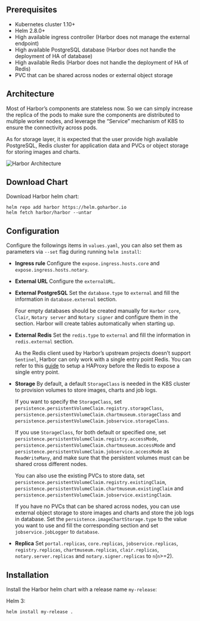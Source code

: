 Prerequisites
-------------

* Kubernetes cluster 1.10+
* Helm 2.8.0+
* High available ingress controller (Harbor does not manage the external endpoint)
* High available PostgreSQL database (Harbor does not handle the deployment of HA of database)
* High available Redis (Harbor does not handle the deployment of HA of Redis)
* PVC that can be shared across nodes or external object storage

Architecture
------------

Most of Harbor’s components are stateless now. So we can simply increase the replica of the pods to make sure the components are distributed to multiple worker nodes, and leverage the “Service” mechanism of K8S to ensure the connectivity across pods.

As for storage layer, it is expected that the user provide high available PostgreSQL, Redis cluster for application data and PVCs or object storage for storing images and charts.


![Harbor Architecture](https://goharbor.io/docs/1.10/img/ha.png)



Download Chart
--------------

Download Harbor helm chart:

```
helm repo add harbor https://helm.goharbor.io
helm fetch harbor/harbor --untar

```

Configuration
-------------

Configure the followings items in `values.yaml`, you can also set them as parameters via `--set` flag during running `helm install`:

*   **Ingress rule** Configure the `expose.ingress.hosts.core` and `expose.ingress.hosts.notary`.

*   **External URL** Configure the `externalURL`.

*   **External PostgreSQL** Set the `database.type` to `external` and fill the information in `database.external` section.

    Four empty databases should be created manually for `Harbor core`, `Clair`, `Notary server` and `Notary signer` and configure them in the section. Harbor will create tables automatically when starting up.

*   **External Redis** Set the `redis.type` to `external` and fill the information in `redis.external` section.

    As the Redis client used by Harbor’s upstream projects doesn’t support `Sentinel`, Harbor can only work with a single entry point Redis. You can refer to this [guide](https://community.pivotal.io/s/article/How-to-setup-HAProxy-and-Redis-Sentinel-for-automatic-failover-between-Redis-Master-and-Slave-servers) to setup a HAProxy before the Redis to expose a single entry point.

*   **Storage** By default, a default `StorageClass` is needed in the K8S cluster to provision volumes to store images, charts and job logs.

    If you want to specify the `StorageClass`, set `persistence.persistentVolumeClaim.registry.storageClass`, `persistence.persistentVolumeClaim.chartmuseum.storageClass` and `persistence.persistentVolumeClaim.jobservice.storageClass`.

    If you use `StorageClass`, for both default or specified one, set `persistence.persistentVolumeClaim.registry.accessMode`, `persistence.persistentVolumeClaim.chartmuseum.accessMode` and `persistence.persistentVolumeClaim.jobservice.accessMode` as `ReadWriteMany`, and make sure that the persistent volumes must can be shared cross different nodes.

    You can also use the existing PVCs to store data, set `persistence.persistentVolumeClaim.registry.existingClaim`, `persistence.persistentVolumeClaim.chartmuseum.existingClaim` and `persistence.persistentVolumeClaim.jobservice.existingClaim`.

    If you have no PVCs that can be shared across nodes, you can use external object storage to store images and charts and store the job logs in database. Set the `persistence.imageChartStorage.type` to the value you want to use and fill the corresponding section and set `jobservice.jobLogger` to `database`.

*   **Replica** Set `portal.replicas`, `core.replicas`, `jobservice.replicas`, `registry.replicas`, `chartmuseum.replicas`, `clair.replicas`, `notary.server.replicas` and `notary.signer.replicas` to `n`(`n`\>=2).


Installation
------------

Install the Harbor helm chart with a release name `my-release`:


Helm 3:

```
helm install my-release .